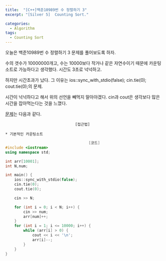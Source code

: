 ```yaml
---
title:  "[C++]백준10989번 수 정렬하기 3"
excerpt: "[Silver 5]  Counting Sort."

categories:
  - Algorithm
tags:
  - Counting Sort
---
```

오늘은 백준10989번 수 정렬하기 3 문제를 풀어보도록 하자.

수의 갯수가 10000000개고, 수는 10000보다 작거나 같은 자연수이기 때문에 카운팅소트로 가능하다고 생각했다. 시간도 3초로 넉넉하고.

하지만 시간초과가 났다. 그 이유는 ios::sync_with_stdio(false); cin.tie(0); cout.tie(0);의 문제.

시간이 넉넉하다고 해서 위의 선언을 빼먹지 말아야겠다. cin과 cout은 생각보다 많은 시간을 잡아먹는다는 것을 느꼈다.

[문제](https://www.acmicpc.net/problem/10989)는 다음과 같다.


                                   [접근법]

    * 기본적인 카운팅소트
      
      

```c++
                                     [코드]
#include <iostream>
using namespace std;

int arr[10001];
int N,num;

int main() {
	ios::sync_with_stdio(false);
	cin.tie(0);
	cout.tie(0);

	cin >> N;

	for (int i = 0; i < N; i++) {
		cin >> num;
		arr[num]++;
	}
	for (int i = 1; i <= 10000; i++) {
		while (arr[i] > 0) {
			cout << i << '\n';
			arr[i]--;
		}
	}
}
```
